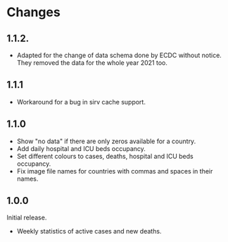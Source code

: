 # Changes

## 1.1.2.

* Adapted for the change of data schema done by ECDC without notice. 
  They removed the data for the whole year 2021 too.

## 1.1.1

* Workaround for a bug in sirv cache support.

## 1.1.0

* Show "no data" if there are only zeros available for a country.
* Add daily hospital and ICU beds occupancy.
* Set different colours to cases, deaths, hospital and ICU beds occupancy.
* Fix image file names for countries with commas and spaces in their names.

## 1.0.0

Initial release.

* Weekly statistics of active cases and new deaths.
